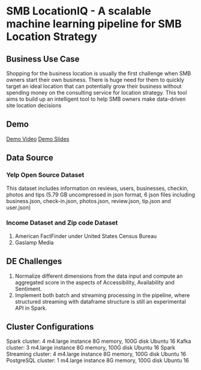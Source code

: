 # SMB LocationIQ - A scalable machine learning pipeline for SMB Location Strategy

## Business Use Case
Shopping for the business location is usually the first challenge when SMB owners start their own business. There is huge need for them to quickly target an ideal location that can potentially grow their business without spending money on the consulting service for location strategy. This tool aims to build up an intelligent tool to help SMB owners make data-driven site location decisions

## Demo
[Demo Video](https://www.youtube.com/watch?v=9LDvZoIvAGE)
[Demo Slides](http://bit.ly/LocationIQ-slides)

## Data Source
### Yelp Open Source Dataset
This dataset includes information on reviews, users, businesses, checkin, photos and tips (5.79 GB uncompressed in json format, 6 json files including business.json, check-in.json, photos.json, review.json, tip.json and user.json)
### Income Dataset and Zip code Dataset 
1. American FactFinder under United States Census Bureau 
2. Gaslamp Media


## DE Challenges
1. Normalize different dimensions from the data input and compute an aggregated score in the aspects of Accessibility, Availability and Sentiment.
2. Implement both batch and streaming processing in the pipeline, where structured streaming with dataframe structure is still an experimental API in Spark.

## Cluster Configurations
Spark cluster: 4 m4.large instance 8G memory, 100G disk Ubuntu 16
Kafka cluster: 3 m4.large instance 8G memory, 100G disk Ubuntu 16
Spark Streaming cluster: 4 m4.large instance 8G memory, 100G disk Ubuntu 16
PostgreSQL cluster: 1 m4.large instance 8G memory, 100G disk Ubuntu 16

